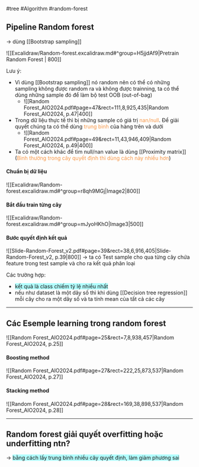 #tree #Algorithm #random-forest 

## Pipeline Random forest

-> dùng [[Bootstrap sampling]]

![[Excalidraw/Random-forest.excalidraw.md#^group=H5jjdAf9|Pretrain Random Forest | 800]]

Lưu ý:
- Vì dùng [[Bootstrap sampling]] nó random nên có thể có những sampling không được random ra và không được trainning, ta có thể dùng những sample đó để làm bộ test OOB (out-of-bag)
	- ![[Random Forest_AIO2024.pdf#page=47&rect=111,8,925,435|Random Forest_AIO2024, p.47|400]]
- Trong dữ liệu thực tế thì bị những sample có giá trị <font color="#f79646">nan/null</font>. Để giải quyết chúng ta có thể dùng <font color="#f79646">trung bình</font> của hàng trên và dưới 
	- ![[Random Forest_AIO2024.pdf#page=49&rect=11,43,946,409|Random Forest_AIO2024, p.49|400]]
- Ta có một cách khác để tìm null/nan value là dùng [[Proximity matrix]] (<font color="#f79646">Bình thường trong cây quyết định thì dùng cách này nhiều hơn</font>)

#### Chuẩn bị dữ liệu 
![[Excalidraw/Random-forest.excalidraw.md#^group=r8qh9MGj|Image2|800]]

#### Bắt đầu train từng cây
![[Excalidraw/Random-forest.excalidraw.md#^group=mJyoHKhO|Image3|500]]

#### Bước quyết định kết quả
![[Slide-Random-Forest_v2.pdf#page=39&rect=38,6,916,405|Slide-Random-Forest_v2, p.39|800]]
-> ta có Test sample cho qua từng cây chứa feature trong test sample và cho ra kết quả phân loại 

Các trường hợp:
-  <span style="background:#b1ffff">kết quả là class chiếm tỷ lệ nhiều nhất </span>
- nếu như dataset là một dãy số thì khi dùng [[Decision tree regression]] mỗi cây cho ra một dãy số và ta tính mean của tất cả các cây

---
## Các Esemple learning trong random forest
![[Random Forest_AIO2024.pdf#page=25&rect=7,8,938,457|Random Forest_AIO2024, p.25]]

#### Boosting method
![[Random Forest_AIO2024.pdf#page=27&rect=222,25,873,537|Random Forest_AIO2024, p.27]]

#### Stacking method
![[Random Forest_AIO2024.pdf#page=28&rect=169,38,898,537|Random Forest_AIO2024, p.28]]

---
## Random forest giải quyết overfitting hoặc underfitting ntn?

-> <span style="background:#b1ffff">bằng cách lấy trung bình nhiều cây quyết định, làm giảm phương sai</span>